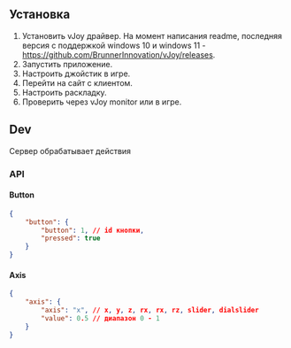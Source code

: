 ## Установка

1. Установить vJoy драйвер. На момент написания readme, последняя версия с поддержкой windows 10 и windows 11 - https://github.com/BrunnerInnovation/vJoy/releases.
2. Запустить приложение.
3. Настроить джойстик в игре.
4. Перейти на сайт с клиентом.
5. Настроить раскладку.
6. Проверить через vJoy monitor или в игре.

## Dev

Сервер обрабатывает действия


### API

#### Button

```json
{
    "button": {
        "button": 1, // id кнопки,
        "pressed": true
    }
}
```

#### Axis

```json
{
    "axis": {
        "axis": "x", // x, y, z, rx, rx, rz, slider, dialslider
        "value": 0.5 // диапазон 0 - 1
    }
}
```
